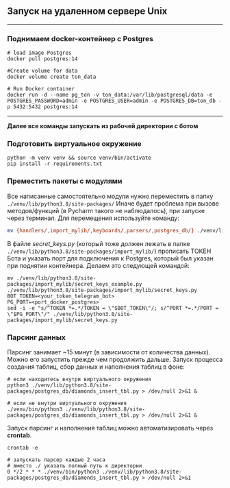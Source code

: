 ## Запуск на удаленном сервере Unix
---
### Поднимаем docker-контейнер с Postgres

```shell
# load image Postgres
docker pull postgres:14
```
```shell
#Create volume for data
docker volume create ton_data
```
```shell
# Run Docker container
docker run -d --name pg_ton -v ton_data:/var/lib/postgresql/data -e POSTGRES_PASSWORD=admin -e POSTGRES_USER=admin -e POSTGRES_DB=ton_db -p 5432:5432 postgres:14
```
---
**Далее все команды запускать из рабочей директории с ботом** 
### Подготовить виртуальное окружение
```shell
python -m venv venv && source venv/bin/activate
pip install -r requirements.txt
```
### Преместить пакеты с модулями
Все написанные самостоятельно модули нужно переместить в папку `./venv/lib/python3.8/site-packages/`
Иначе будет проблема при вызове методов/функций (в Pycharm такого не наблюдалось), при запуске через терминал.
Для перемещения используйте команду:
```sh
mv {handlers/,import_mylib/,keyboards/,parsers/,postgres_db/} ./venv/lib/python3.8/site-packages/
```
В файле *secret_keys.py* (который тоже должен лежать в папке `./venv/lib/python3.8/site-packages/import_mylib/`) прописать ТОКЕН Бота и указать порт для подключения к Postgres, который был указан при поднятии контейнера.
Делаем это следующей командой:
```shell
mv ./venv/lib/python3.8/site-packages/import_mylib/secret_keys_example.py ./venv/lib/python3.8/site-packages/import_mylib/secret_keys.py
BOT_TOKEN=<your_token_telegram_bot>
PG_PORT=<port_docker_postgres>
sed -i -e "s/^TOKEN *=.*/TOKEN = \"$BOT_TOKEN\"/; s/^PORT *=.*/PORT = \"$PG_PORT\"/" ./venv/lib/python3.8/site-packages/import_mylib/secret_keys.py
```
### Парсинг данных
Парсинг занимает ~15 минут (в зависимости от количества данных). Можно его запустить прежде чем продолжить дальше.
Запуск процесса создания таблиц, сбор данных и наполнения таблиц в фоне:
```shell
# если находитесь внутри виртуального окружения
python3 ./venv/lib/python3.8/site-packages/postgres_db/diamonds_insert_tbl.py > /dev/null 2>&1 &

# если не внутри виртуального окружения
./venv/bin/python3 ./venv/lib/python3.8/site-packages/postgres_db/diamonds_insert_tbl.py > /dev/null 2>&1 &
```
Запуск парсинг и наполнения таблиц можно автоматизировать через **crontab**.
```shell
crontab -e

# запускать парсер каждые 2 часа
# вместо ./ указать полный путь к директории
0 */2 * * * ./venv/bin/python3 ./venv/lib/python3.8/site-packages/postgres_db/diamonds_insert_tbl.py > /dev/null 2>&1
```
